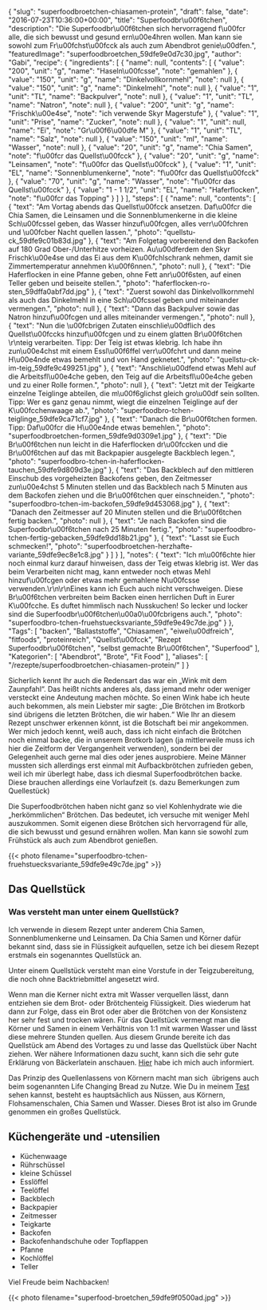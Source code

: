 {
    "slug": "superfoodbroetchen-chiasamen-protein",
    "draft": false,
    "date": "2016-07-23T10:36:00+00:00",
    "title": "Superfoodbr\u00f6tchen",
    "description": "Die Superfoodbr\u00f6tchen sich hervorragend f\u00fcr alle, die sich bewusst und gesund ern\u00e4hren wollen. Man kann sie sowohl zum Fr\u00fchst\u00fcck als auch zum Abendbrot genie\u00dfen.",
    "featuredImage": "superfoodbroetchen_59dfe9e0d7c30.jpg",
    "author": "Gabi",
    "recipe": {
        "ingredients": [
            {
                "name": null,
                "contents": [
                    {
                        "value": "200",
                        "unit": "g",
                        "name": "Haseln\u00fcsse",
                        "note": "gemahlen"
                    },
                    {
                        "value": "150",
                        "unit": "g",
                        "name": "Dinkelvollkornmehl",
                        "note": null
                    },
                    {
                        "value": "150",
                        "unit": "g",
                        "name": "Dinkelmehl",
                        "note": null
                    },
                    {
                        "value": "1",
                        "unit": "TL",
                        "name": "Backpulver",
                        "note": null
                    },
                    {
                        "value": "1",
                        "unit": "TL",
                        "name": "Natron",
                        "note": null
                    },
                    {
                        "value": "200",
                        "unit": "g",
                        "name": "Frischk\u00e4se",
                        "note": "ich verwende Skyr Magerstufe"
                    },
                    {
                        "value": "1",
                        "unit": "Prise",
                        "name": "Zucker",
                        "note": null
                    },
                    {
                        "value": "1",
                        "unit": null,
                        "name": "Ei",
                        "note": "Gr\u00f6\u00dfe M"
                    },
                    {
                        "value": "1",
                        "unit": "TL",
                        "name": "Salz",
                        "note": null
                    },
                    {
                        "value": "150",
                        "unit": "ml",
                        "name": "Wasser",
                        "note": null
                    },
                    {
                        "value": "20",
                        "unit": "g",
                        "name": "Chia Samen",
                        "note": "f\u00fcr das Quellst\u00fcck"
                    },
                    {
                        "value": "20",
                        "unit": "g",
                        "name": "Leinsamen",
                        "note": "f\u00fcr das Quellst\u00fcck"
                    },
                    {
                        "value": "1",
                        "unit": "EL",
                        "name": "Sonnenblumenkerne",
                        "note": "f\u00fcr das Quellst\u00fcck"
                    },
                    {
                        "value": "70",
                        "unit": "g",
                        "name": "Wasser",
                        "note": "f\u00fcr das Quellst\u00fcck"
                    },
                    {
                        "value": "1 - 1 1\/2",
                        "unit": "EL",
                        "name": "Haferflocken",
                        "note": "f\u00fcr das Topping"
                    }
                ]
            }
        ],
        "steps": [
            {
                "name": null,
                "contents": [
                    {
                        "text": "Am Vortag abends das Quellst\u00fcck ansetzen. Daf\u00fcr die Chia Samen, die Leinsamen und die Sonnenblumenkerne in die kleine Sch\u00fcssel geben, das Wasser hinzuf\u00fcgen, alles verr\u00fchren und \u00fcber Nacht quellen lassen.",
                        "photo": "quellstu-ck_59dfe9c01b83d.jpg"
                    },
                    {
                        "text": "Am Folgetag vorbereitend den Backofen auf 180 Grad Ober-\/Unterhitze vorheizen. Au\u00dferdem den Skyr  Frischk\u00e4se und das Ei aus dem K\u00fchlschrank nehmen, damit sie Zimmertemperatur annehmen k\u00f6nnen.",
                        "photo": null
                    },
                    {
                        "text": "Die Haferflocken in eine Pfanne geben, ohne Fett anr\u00f6sten, auf einen Teller geben und beiseite stellen.",
                        "photo": "haferflocken-ro-sten_59dffa0abf7dd.jpg"
                    },
                    {
                        "text": "Zuerst sowohl das Dinkelvollkornmehl als auch das Dinkelmehl in eine Sch\u00fcssel geben und miteinander vermengen.",
                        "photo": null
                    },
                    {
                        "text": "Dann das Backpulver sowie das Natron hinzuf\u00fcgen und alles miteinander vermengen.",
                        "photo": null
                    },
                    {
                        "text": "Nun die \u00fcbrigen Zutaten einschlie\u00dflich des Quellst\u00fccks hinzuf\u00fcgen und zu einem glatten Br\u00f6tchen \r\nteig verarbeiten. Tipp: Der Teig ist etwas klebrig. Ich habe ihn zun\u00e4chst mit einem Essl\u00f6ffel verr\u00fchrt und dann meine H\u00e4nde etwas bemehlt und von Hand geknetet.",
                        "photo": "quellstu-ck-im-teig_59dfe9c499251.jpg"
                    },
                    {
                        "text": "Anschlie\u00dfend etwas Mehl auf die Arbeitsfl\u00e4che geben, den Teig auf die Arbeitsfl\u00e4che geben und zu einer Rolle formen.",
                        "photo": null
                    },
                    {
                        "text": "Jetzt mit der Teigkarte einzelne Teiglinge abteilen, die m\u00f6glichst gleich gro\u00df sein sollten. Tipp: Wer es ganz genau nimmt, wiegt die einzelnen Teiglinge auf der K\u00fcchenwaage ab.",
                        "photo": "superfoodbro-tchen-teiglinge_59dfe9ca71cf7.jpg"
                    },
                    {
                        "text": "Danach die Br\u00f6tchen formen. Tipp: Daf\u00fcr die H\u00e4nde etwas bemehlen.",
                        "photo": "superfoodbroetchen-formen_59dfe9d0309e1.jpg"
                    },
                    {
                        "text": "Die Br\u00f6tchen nun leicht in die Haferflocken dr\u00fccken und die Br\u00f6tchen auf das mit Backpapier ausgelegte Backblech legen.",
                        "photo": "superfoodbro-tchen-in-haferflocken-tauchen_59dfe9d809d3e.jpg"
                    },
                    {
                        "text": "Das Backblech auf den mittleren Einschub des vorgeheizten Backofens geben, den Zeitmesser zun\u00e4chst 5 Minuten stellen und das Backblech nach 5 Minuten aus dem Backofen ziehen und die Br\u00f6tchen quer einschneiden.",
                        "photo": "superfoodbro-tchen-im-backofen_59dfe9d453068.jpg"
                    },
                    {
                        "text": "Danach den Zeitmesser auf 20 Minuten stellen und die Br\u00f6tchen fertig backen.",
                        "photo": null
                    },
                    {
                        "text": "Je nach Backofen sind die Superfoodbr\u00f6tchen nach 25 Minuten fertig.",
                        "photo": "superfoodbro-tchen-fertig-gebacken_59dfe9dd18b21.jpg"
                    },
                    {
                        "text": "Lasst sie Euch schmecken!",
                        "photo": "superfoodbroetchen-herzhafte-variante_59dfe9ec8e1c8.jpg"
                    }
                ]
            }
        ],
        "notes": {
            "text": "Ich m\u00f6chte hier noch einmal kurz darauf hinweisen, dass der Teig etwas klebrig ist. Wer das beim Verarbeiten nicht mag, kann entweder noch etwas Mehl hinzuf\u00fcgen oder etwas mehr gemahlene N\u00fcsse verwenden.\r\n\r\nEines kann ich Euch auch nicht verschweigen. Diese Br\u00f6tchen verbreiten beim Backen einen herrlichen Duft in Eurer K\u00fcche. Es duftet himmlisch nach Nusskuchen! So lecker und locker sind die Superfoodbr\u00f6tchen\u00a0\u00fcbrigens auch.",
            "photo": "superfoodbro-tchen-fruehstuecksvariante_59dfe9e49c7de.jpg"
        }
    },
    "Tags": [
        "backen",
        "Ballaststoffe",
        "Chiasamen",
        "eiwei\u00dfreich",
        "fitfoods",
        "proteinreich",
        "Quellst\u00fcck",
        "Rezept Superfoodbr\u00f6tchen",
        "selbst gemachte Br\u00f6tchen",
        "Superfood"
    ],
    "Kategorien": [
        "Abendbrot",
        "Brote",
        "Fit Food"
    ],
    "aliases": [
        "\/rezepte\/superfoodbroetchen-chiasamen-protein\/"
    ]
}

Sicherlich kennt Ihr auch die Redensart das war ein &#8222;Wink mit dem Zaunpfahl&#8220;. Das heißt nichts anderes als, dass jemand mehr oder weniger versteckt eine Andeutung machen möchte. So einen Wink habe ich heute auch bekommen, als mein Liebster mir sagte: &#8222;Die Brötchen im Brotkorb sind übrigens die letzten Brötchen, die wir haben.&#8220; Wie Ihr an diesem Rezept unschwer erkennen könnt, ist die Botschaft bei mir angekommen. Wer mich jedoch kennt, weiß auch, dass ich nicht einfach die Brötchen noch einmal backe, die in unserem Brotkorb lagen (ja mittlerweile muss ich hier die Zeitform der Vergangenheit verwenden), sondern bei der Gelegenheit auch gerne mal dies oder jenes ausprobiere. Meine Männer mussten sich allerdings erst einmal mit Aufbackbrötchen zufrieden geben, weil ich mir überlegt habe, dass ich diesmal Superfoodbrötchen backe. Diese brauchen allerdings eine Vorlaufzeit (s. dazu Bemerkungen zum Quellestück)

Die Superfoodbrötchen haben nicht ganz so viel Kohlenhydrate wie die &#8222;herkömmlichen&#8220; Brötchen. Das bedeutet, ich versuche mit weniger Mehl auszukommen. Somit eigenen diese Brötchen sich hervorragend für alle, die sich bewusst und gesund ernähren wollen. Man kann sie sowohl zum Frühstück als auch zum Abendbrot genießen.

{{< photo filename="superfoodbro-tchen-fruehstuecksvariante_59dfe9e49c7de.jpg" >}}
## Das Quellstück

### Was versteht man unter einem Quellstück?

Ich verwende in diesem Rezept unter anderem Chia Samen, Sonnenblumenkerne und Leinsamen. Da Chia Samen und Körner dafür bekannt sind, dass sie in Flüssigkeit aufquellen, setze ich bei diesem Rezept erstmals ein sogenanntes Quellstück an.

Unter einem Quellstück versteht man eine Vorstufe in der Teigzubereitung, die noch ohne Backtriebmittel angesetzt wird.

Wenn man die Kerner nicht extra mit Wasser verquellen lässt, dann entziehen sie dem Brot- oder Brötchenteig Flüssigkeit. Dies wiederum hat dann zur Folge, dass ein Brot oder aber die Brötchen von der Konsistenz her sehr fest und trocken wären. Für das Quellstück vermengt man die Körner und Samen in einem Verhältnis von 1:1 mit warmen Wasser und lässt diese mehrere Stunden quellen. Aus diesem Grunde bereite ich das Quellstück am Abend des Vortages zu und lasse das Quellstück über Nacht ziehen. Wer nähere Informationen dazu sucht, kann sich die sehr gute Erklärung von Bäckerlatein anschauen. [Hier][1] habe ich mich auch informiert.

Das Prinzip des Quellenlassens von Körnern macht man sich  übrigens auch beim sogenannten Life Changing Bread zu Nutze. Wie Du in meinem [Test][2] sehen kannst, besteht es hauptsächlich aus Nüssen, aus Körnern, Flohsamenschalen, Chia Samen und Wasser. Dieses Brot ist also im Grunde genommen ein großes Quellstück.

## Küchengeräte und -utensilien

 * Küchenwaage
 * Rührschüssel
 * kleine Schüssel
 * Esslöffel
 * Teelöffel
 * Backblech
 * Backpapier
 * Zeitmesser
 * Teigkarte
 * Backofen
 * Backofenhandschuhe oder Topflappen
 * Pfanne
 * Kochlöffel
 * Teller

Viel Freude beim Nachbacken!

{{< photo filename="superfood-broetchen_59dfe9f0500ad.jpg" >}}

 [1]: https://www.baeckerlatein.de/quellstueck/
 [2]: https://kochfokus.de/wissenswert/the-life-changing-bread-im-test/